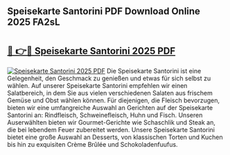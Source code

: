 ## Speisekarte Santorini PDF Download Online 2025 FA2sL

# <h2><a href="http://gcb2zu.nevu.top/?p=Speisekarte+Santorini">🔗 👉🔴 Speisekarte Santorini 2025 PDF</a></h2>

[![Speisekarte Santorini 2025 PDF](https://i.imgur.com/dBaPXMq.png)](http://gcb2zu.nevu.top/?p=Speisekarte+Santorini)
Die Speisekarte Santorini ist eine Gelegenheit, den Geschmack zu genießen und etwas für sich selbst zu wählen. Auf unserer Speisekarte Santorini empfehlen wir einen Salatbereich, in dem Sie aus vielen verschiedenen Salaten aus frischem Gemüse und Obst wählen können. Für diejenigen, die Fleisch bevorzugen, bieten wir eine umfangreiche Auswahl an Gerichten auf der Speisekarte Santorini an: Rindfleisch, Schweinefleisch, Huhn und Fisch. Unseren Auserwählten bieten wir Gourmet-Gerichte wie Schaschlik und Steak an, die bei lebendem Feuer zubereitet werden. Unsere Speisekarte Santorini bietet eine große Auswahl an Desserts, von klassischen Torten und Kuchen bis hin zu exquisiten Crème Brûlée und Schokoladenfuufus.
